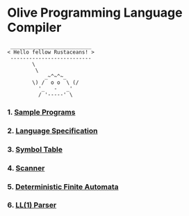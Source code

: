 # Olive Programming Language Compiler

```
 __________________________
< Hello fellow Rustaceans! >
 --------------------------
        \
         \
            _~^~^~_
        \) /  o o  \ (/
          '_   -   _'
          / '-----' \
```

### 1. [Sample Programs](programs)

### 2. [Language Specification](specification)

### 3. [Symbol Table](compiler/hash-map)

### 4. [Scanner](compiler/scanner)

### 5. [Deterministic Finite Automata](compiler/automata)

### 6. [LL(1) Parser](compiler/parser)
